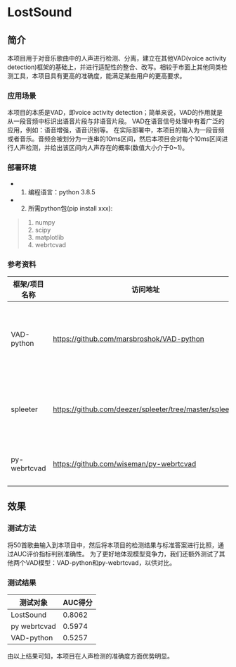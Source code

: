 # LostSound
## 简介
本项目用于对音乐歌曲中的人声进行检测、分离，建立在其他VAD(voice activity detection)框架的基础上，并进行适配性的整合、改写。相较于市面上其他同类检测工具，本项目具有更高的准确度，能满足某些用户的更高要求。
### 应用场景
本项目的本质是VAD，即voice activity detection；简单来说，VAD的作用就是从一段音频中标识出语音片段与非语音片段。 VAD在语音信号处理中有着广泛的应用，例如：语音增强，语音识别等。
在实际部署中，本项目的输入为一段音频或者音乐。音频会被划分为一连串的10ms区间，然后本项目会对每个10ms区间进行人声检测，并给出该区间内人声存在的概率(数值大小介于0~1)。
### 部署环境
+ 1. 编程语言：python 3.8.5
+ 2. 所需python包(pip install xxx):
> 1. numpy
> 2. scipy
> 3. matplotlib
> 4. webrtcvad

### 参考资料
|框架/项目名称|访问地址|备注|
|------|-----|----|
|VAD-python| https://github.com/marsbroshok/VAD-python |传统VAD算法，基于能量比 |
|spleeter| https://github.com/deezer/spleeter/tree/master/spleeter |人声、背景音分离工具|
|py-webrtcvad| https://github.com/wiseman/py-webrtcvad |基于AI的VAD算法|

## 效果
### 测试方法
将50首歌曲输入到本项目中，然后将本项目的检测结果与标准答案进行比照，通过AUC评价指标判别准确性。
为了更好地体现模型竞争力，我们还额外测试了其他两个VAD模型：VAD-python和py-webrtcvad，以供对比。

### 测试结果
|测试对象|AUC得分|
|-----|------|
|LostSound|0.8062|
|py webrtcvad|0.5974|
|VAD-python|0.5257|

由以上结果可知，本项目在人声检测的准确度方面优势明显。
